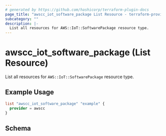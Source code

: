 ```yaml
---
# generated by https://github.com/hashicorp/terraform-plugin-docs
page_title: "awscc_iot_software_package List Resource - terraform-provider-awscc"
subcategory: ""
description: |-
  List all resources for AWS::IoT::SoftwarePackage resource type.
---
```


# awscc_iot_software_package (List Resource)

List all resources for `AWS::IoT::SoftwarePackage` resource type.

## Example Usage

```terraform
list "awscc_iot_software_package" "example" {
  provider = awscc
}
```

<!-- schema generated by tfplugindocs -->
## Schema

